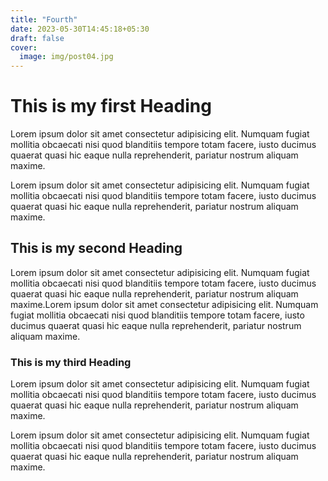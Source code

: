 ```yaml
---
title: "Fourth"
date: 2023-05-30T14:45:18+05:30
draft: false
cover:
  image: img/post04.jpg
---
```


# This is my first Heading

Lorem ipsum dolor sit amet consectetur adipisicing elit. Numquam fugiat mollitia obcaecati nisi quod blanditiis tempore totam facere, iusto ducimus quaerat quasi hic eaque nulla reprehenderit, pariatur nostrum aliquam maxime.

Lorem ipsum dolor sit amet consectetur adipisicing elit. Numquam fugiat mollitia obcaecati nisi quod blanditiis tempore totam facere, iusto ducimus quaerat quasi hic eaque nulla reprehenderit, pariatur nostrum aliquam maxime.

## This is my second Heading

Lorem ipsum dolor sit amet consectetur adipisicing elit. Numquam fugiat mollitia obcaecati nisi quod blanditiis tempore totam facere, iusto ducimus quaerat quasi hic eaque nulla reprehenderit, pariatur nostrum aliquam maxime.Lorem ipsum dolor sit amet consectetur adipisicing elit. Numquam fugiat mollitia obcaecati nisi quod blanditiis tempore totam facere, iusto ducimus quaerat quasi hic eaque nulla reprehenderit, pariatur nostrum aliquam maxime.

### This is my third Heading

Lorem ipsum dolor sit amet consectetur adipisicing elit. Numquam fugiat mollitia obcaecati nisi quod blanditiis tempore totam facere, iusto ducimus quaerat quasi hic eaque nulla reprehenderit, pariatur nostrum aliquam maxime.

Lorem ipsum dolor sit amet consectetur adipisicing elit. Numquam fugiat mollitia obcaecati nisi quod blanditiis tempore totam facere, iusto ducimus quaerat quasi hic eaque nulla reprehenderit, pariatur nostrum aliquam maxime.
